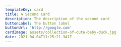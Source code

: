 ```yaml
---
templateKey: card
title: A Second Card
description: The description of the second card
buttonLabel: The button label
buttonUrl: 'http://google.com'
cardImage: assets/collection-of-cute-baby-duck.jpg
date: 2021-04-04T11:25:21.341Z
---
```

